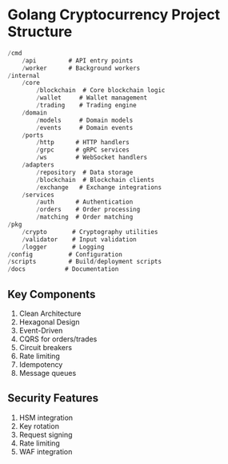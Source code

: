 # Golang Cryptocurrency Project Structure

```go
/cmd
    /api         # API entry points
    /worker      # Background workers
/internal
    /core
        /blockchain  # Core blockchain logic
        /wallet     # Wallet management
        /trading    # Trading engine
    /domain
        /models     # Domain models
        /events     # Domain events
    /ports
        /http      # HTTP handlers
        /grpc      # gRPC services
        /ws        # WebSocket handlers
    /adapters
        /repository  # Data storage
        /blockchain  # Blockchain clients
        /exchange   # Exchange integrations
    /services
        /auth      # Authentication
        /orders    # Order processing
        /matching  # Order matching
/pkg
    /crypto       # Cryptography utilities
    /validator    # Input validation
    /logger       # Logging
/config          # Configuration
/scripts         # Build/deployment scripts
/docs           # Documentation
```

## Key Components
1. Clean Architecture
2. Hexagonal Design
3. Event-Driven
4. CQRS for orders/trades
5. Circuit breakers
6. Rate limiting
7. Idempotency
8. Message queues

## Security Features
1. HSM integration
2. Key rotation
3. Request signing
4. Rate limiting
5. WAF integration
